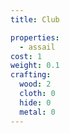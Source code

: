 ```yaml
---
title: Club

properties:
  - assail
cost: 1
weight: 0.1
crafting:
  wood: 2
  cloth: 0
  hide: 0
  metal: 0
---
```

